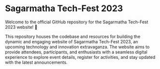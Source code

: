 # Sagarmatha Tech-Fest 2023

Welcome to the official GitHub repository for the Sagarmatha Tech-Fest 2023 website! 🚀

This repository houses the codebase and resources for building the dynamic and engaging website of Sagarmatha Tech-Fest 2023, an upcoming technology and innovation extravaganza. The website aims to provide attendees, participants, and enthusiasts with a seamless digital experience to explore event details, register for activities, and stay updated with the latest announcements.